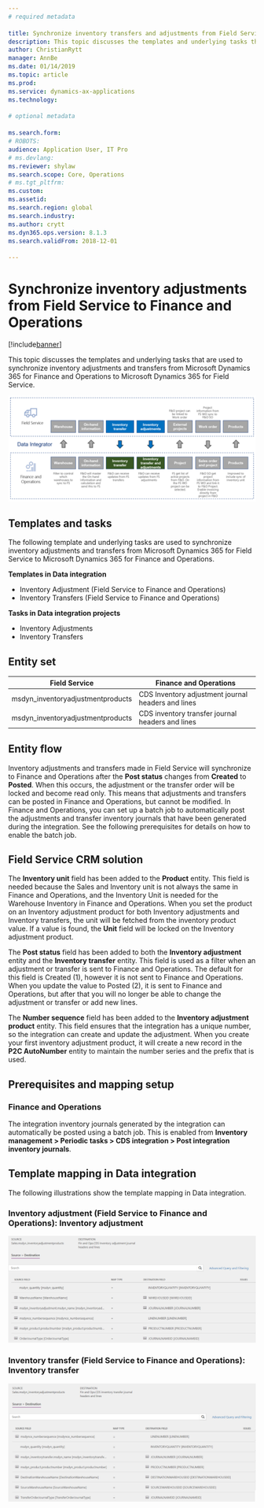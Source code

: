 ```yaml
---
# required metadata

title: Synchronize inventory transfers and adjustments from Field Service to Finance and Operations
description: This topic discusses the templates and underlying tasks that are used to synchronize inventory adjustments and transfers from Microsoft Dynamics 365 for Finance and Operations to Microsoft Dynamics 365 for Field Service.
author: ChristianRytt
manager: AnnBe
ms.date: 01/14/2019
ms.topic: article
ms.prod: 
ms.service: dynamics-ax-applications
ms.technology: 

# optional metadata

ms.search.form: 
# ROBOTS: 
audience: Application User, IT Pro
# ms.devlang: 
ms.reviewer: shylaw
ms.search.scope: Core, Operations
# ms.tgt_pltfrm: 
ms.custom: 
ms.assetid: 
ms.search.region: global
ms.search.industry: 
ms.author: crytt
ms.dyn365.ops.version: 8.1.3 
ms.search.validFrom: 2018-12-01

---
```


# Synchronize inventory adjustments from Field Service to Finance and Operations

[!include[banner](../includes/banner.md)]

This topic discusses the templates and underlying tasks that are used to synchronize inventory adjustments and transfers from Microsoft Dynamics 365 for Finance and Operations to Microsoft Dynamics 365 for Field Service.

[![Synchronization of business processes between Finance and Operations and Field Service](./media/FSTransAdjOW.png)](./media/FSTransAdjOW.png)

## Templates and tasks
The following template and underlying tasks are used to synchronize inventory adjustments and transfers from Microsoft Dynamics 365 for Field Service to Microsoft Dynamics 365 for Finance and Operations.

**Templates in Data integration**
- Inventory Adjustment (Field Service to Finance and Operations)
- Inventory Transfers (Field Service to Finance and Operations)

**Tasks in Data integration projects**
- Inventory Adjustments
- Inventory Transfers

## Entity set
| Field Service	                    | Finance and Operations                             |
|-----------------------------------|----------------------------------------------------|
| msdyn_inventoryadjustmentproducts |	CDS Inventory adjustment journal headers and lines |
| msdyn_inventoryadjustmentproducts	| CDS inventory transfer journal headers and lines   |

## Entity flow
Inventory adjustments and transfers made in Field Service will synchronize to Finance and Operations after the **Post status** changes from **Created** to **Posted**. When this occurs, the adjustment or the transfer order will be locked and become read only. This means that adjustments and transfers can be posted in Finance and Operations, but cannot be modified. In Finance and Operations, you can set up a batch job to automatically post the adjustments and transfer inventory journals that have been generated during the integration. See the following prerequisites for details on how to enable the batch job.

## Field Service CRM solution 
The **Inventory unit** field has been added to the **Product** entity. This field is needed because the Sales and Inventory unit is not always the same in Finance and Operations, and the Inventory Unit is needed for the Warehouse Inventory in Finance and Operations.
When you set the product on an Inventory adjustment product for both Inventory adjustments and Inventory transfers, the unit will be fetched from the inventory product value. If a value is found, the **Unit** field will be locked on the Inventory adjustment product.

The **Post status** field has been added to both the **Inventory adjustment** entity and the **Inventory transfer** entity. This field is used as a filter when an adjustment or transfer is sent to Finance and Operations. The default for this field is Created (1), however it is not sent to Finance and Operations. When you update the value to Posted (2), it is sent to Finance and Operations, but after that you will no longer be able to change the adjustment or transfer or add new lines.

The **Number sequence** field has been added to the **Inventory adjustment product** entity. This field ensures that the integration has a unique number, so the integration can create and update the adjustment. When you create your first inventory adjustment product, it will create a new record in the **P2C AutoNumber** entity to maintain the number series and the prefix that is used.

## Prerequisites and mapping setup

### Finance and Operations
The integration inventory journals generated by the integration can automatically be posted using a batch job. This is enabled from **Inventory management > Periodic tasks > CDS integration > Post integration inventory journals**.

## Template mapping in Data integration

The following illustrations show the template mapping in Data integration.

### Inventory adjustment (Field Service to Finance and Operations): Inventory adjustment

[![Template mapping in Data integration](./media/FSAdj1.png)](./media/FSAdj1.png)


### Inventory transfer (Field Service to Finance and Operations): Inventory transfer

[![Template mapping in Data integration](./media/FSTrans1.png)](./media/FSTrans1.png)
